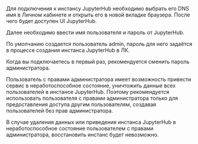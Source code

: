 Для подключения к инстансу JupyterHub необходимо выбрать его DNS имя в Личном кабинете и открыть его в новой вкладке браузера. После чего будет доступен UI JupyterHub.

Далее необходимо ввести имя пользователя и пароль от JupyterHub.

По умолчанию создается пользователь admin, пароль для него задаётся в процессе создания инстанса JupyterHub в ЛК.

<warn>

Когда вы подключаетесь в первый раз, рекомендуется сменить пароль администратора.

Пользователь с правами администратора имеет возможность привести сервис в неработоспособное состояние, уничтожить данные всех пользователей в инстансе JupyterHub. Поэтому рекомендуется использовать пользователя с правами администратора только для предоставления доступа другим пользователям, создавая пользователей без прав администратора.

В случае удаления данных или приведения инстанса JupyterHub в неработоспособное состояние пользователем с правами администратора, восстановить инстанс будет невозможно.

</warn>

